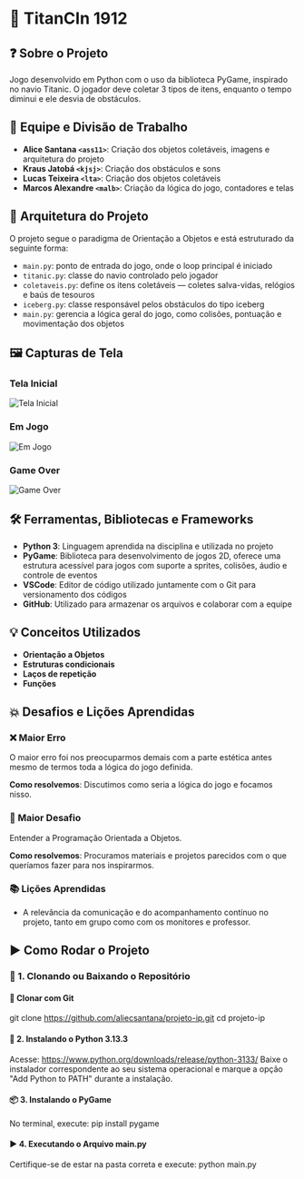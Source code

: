 # 🚢 TitanCIn 1912

## ❓ Sobre o Projeto

Jogo desenvolvido em Python com o uso da biblioteca PyGame, inspirado no navio Titanic. O jogador deve coletar 3 tipos de itens, enquanto o tempo diminui e ele desvia de obstáculos.

## 👥 Equipe e Divisão de Trabalho

- **Alice Santana `<ass11>`**: Criação dos objetos coletáveis, imagens e arquitetura do projeto  
- **Kraus Jatobá `<kjsj>`**: Criação dos obstáculos e sons  
- **Lucas Teixeira `<lta>`**: Criação dos objetos coletáveis  
- **Marcos Alexandre `<malb>`**: Criação da lógica do jogo, contadores e telas  

## 🧠 Arquitetura do Projeto

O projeto segue o paradigma de Orientação a Objetos e está estruturado da seguinte forma:

- `main.py`: ponto de entrada do jogo, onde o loop principal é iniciado  
- `titanic.py`: classe do navio controlado pelo jogador  
- `coletaveis.py`: define os itens coletáveis — coletes salva-vidas, relógios e baús de tesouros  
- `iceberg.py`: classe responsável pelos obstáculos do tipo iceberg  
- `main.py`: gerencia a lógica geral do jogo, como colisões, pontuação e movimentação dos objetos

## 🖼️ Capturas de Tela

### Tela Inicial  
![Tela Inicial](screenshots/tela_inicial.png)

### Em Jogo  
![Em Jogo](screenshots/em_jogo.png)

### Game Over  
![Game Over](screenshots/game_over.png)

## 🛠️ Ferramentas, Bibliotecas e Frameworks

- **Python 3**: Linguagem aprendida na disciplina e utilizada no projeto
- **PyGame**: Biblioteca para desenvolvimento de jogos 2D, oferece uma estrutura acessível para jogos com suporte a sprites, colisões, áudio e controle de eventos  
- **VSCode**: Editor de código utilizado juntamente com o Git para versionamento dos códigos
- **GitHub**: Utilizado para armazenar os arquivos e colaborar com a equipe  

## 💡 Conceitos Utilizados

- **Orientação a Objetos**
- **Estruturas condicionais**  
- **Laços de repetição**
- **Funções**  

## 💥 Desafios e Lições Aprendidas

### ❌ Maior Erro

O maior erro foi nos preocuparmos demais com a parte estética antes mesmo de termos toda a lógica do jogo definida.

**Como resolvemos**: Discutimos como seria a lógica do jogo e focamos nisso.

### 🧊 Maior Desafio

Entender a Programação Orientada a Objetos.

**Como resolvemos**: Procuramos materiais e projetos parecidos com o que queríamos fazer para nos inspirarmos.

### 📚 Lições Aprendidas

- A relevância da comunicação e do acompanhamento contínuo no projeto, tanto em grupo como com os monitores e professor.

## ▶️ Como Rodar o Projeto

### 🧩 1. Clonando ou Baixando o Repositório

#### 🔁 Clonar com Git
git clone https://github.com/aliecsantana/projeto-ip.git
cd projeto-ip

#### 🐍 2. Instalando o Python 3.13.3
Acesse: https://www.python.org/downloads/release/python-3133/
Baixe o instalador correspondente ao seu sistema operacional e marque a opção "Add Python to PATH" durante a instalação.

#### 📦 3. Instalando o PyGame
No terminal, execute:
pip install pygame

#### ▶️ 4. Executando o Arquivo main.py
Certifique-se de estar na pasta correta e execute:
python main.py